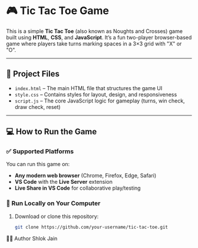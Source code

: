 # 🎮 Tic Tac Toe Game

This is a simple **Tic Tac Toe** (also known as Noughts and Crosses) game built using **HTML**, **CSS**, and **JavaScript**. It’s a fun two-player browser-based game where players take turns marking spaces in a 3×3 grid with "X" or "O".

---

## 📁 Project Files

- `index.html` – The main HTML file that structures the game UI  
- `style.css` – Contains styles for layout, design, and responsiveness  
- `script.js` – The core JavaScript logic for gameplay (turns, win check, draw check, reset)

---

## 💻 How to Run the Game

### ✅ Supported Platforms

You can run this game on:

- **Any modern web browser** (Chrome, Firefox, Edge, Safari)
- **VS Code** with the **Live Server** extension
- **Live Share in VS Code** for collaborative play/testing

### 🔧 Run Locally on Your Computer

1. Download or clone this repository:
   ```bash
   git clone https://github.com/your-username/tic-tac-toe.git

🙋‍♂️ Author
Shlok Jain
